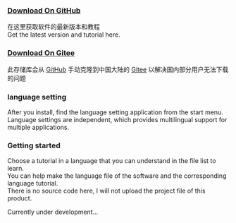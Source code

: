 ### [Download On GitHub](https://github.com/Lake1059/SMUI-PRO-20/release)
在这里获取软件的最新版本和教程  
Get the latest version and tutorial here.  
### [Download On Gitee](https://gitee.com/Lake1059/SMUI-PRO-20/releases)
此存储库会从 [GitHub](https://github.com/Lake1059/SMUI-PRO-20) 手动克隆到中国大陆的 [Gitee](https://gitee.com/Lake1059/SMUI-PRO-20) 以解决国内部分用户无法下载的问题

### language setting
After you install, find the language setting application from the start menu.  
Language settings are independent, which provides multilingual support for multiple applications.

### Getting started
Choose a tutorial in a language that you can understand in the file list to learn.  
You can help make the language file of the software and the corresponding language tutorial.  
There is no source code here, I will not upload the project file of this product.

Currently under development...

